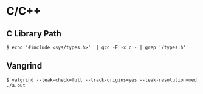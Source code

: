 # C/C++

## C Library Path

```text
$ echo '#include <sys/types.h>'' | gcc -E -x c - | grep '/types.h'
```

## Vangrind

```text
$ valgrind --leak-check=full --track-origins=yes --leak-resolution=med ./a.out
```

